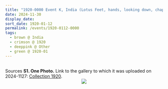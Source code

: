 ```yaml
---
title: "1920-0000 Event K, India (Lotus Feet, hands, looking down, chappals, shawl, Sahaja Yogi)"
date: 2024-11-30
display_date: 
sort_date: 1920-01-12
permalink: /events/1920-0112-0000
tags:
  - brown @ India
  - crimson @ 1920
  - deeppink @ Other
  - green @ 1920-01
---
```


<br>

<wave-list>
  <list-title color="DarkSeaGreen" width="40">Sources</list-title>
  <list-item color="BlanchedAlmond"  width="280"><b>S1. One Photo.</b> Link to the gallery to which it was uploaded on 2024-1127: <a href="https://eternalmoments.smugmug.com/Collections/Yogi-Mahajan-Collection/1920">Collection 1920</a>.</list-item>
</wave-list>

<div style="text-align: center"><img src="https://pub-bcc3cbe9b1e94ba1ac28915f7a3900fa.r2.dev/1920-0000_Event_K_India_(Lotus_Feet_hands_looking_down_chappals_shawl_Sahaja_Yogi)_01_(from_tif)_(Yogi_Mahajan_Collection).jpg" /></div>